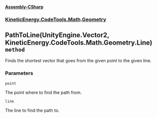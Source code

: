 #### [Assembly-CSharp](./Assembly-CSharp.md 'Assembly-CSharp')
### [KineticEnergy.CodeTools.Math](./Assembly-CSharp.md#KineticEnergy-CodeTools-Math 'KineticEnergy.CodeTools.Math').[Geometry](./KineticEnergy-CodeTools-Math-Geometry.md 'KineticEnergy.CodeTools.Math.Geometry')
## PathToLine(UnityEngine.Vector2, KineticEnergy.CodeTools.Math.Geometry.Line) `method`
Finds the shortest vector that goes from the given point to the given line.
### Parameters

<a name='KineticEnergy-CodeTools-Math-Geometry-PathToLine(UnityEngine-Vector2-_KineticEnergy-CodeTools-Math-Geometry-Line)-point'></a>
`point`

The point where to find the path from.

<a name='KineticEnergy-CodeTools-Math-Geometry-PathToLine(UnityEngine-Vector2-_KineticEnergy-CodeTools-Math-Geometry-Line)-line'></a>
`line`

The line to find the path to.
